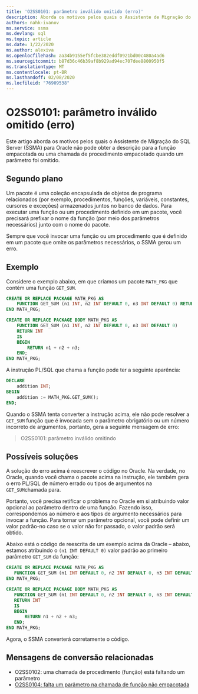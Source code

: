 ```yaml
---
title: 'O2SS0101: parâmetro inválido omitido (erro)'
description: Aborda os motivos pelos quais o Assistente de Migração do SQL Server (SSMA) para Oracle não pode obter a descrição para a função empacotada ou uma chamada de procedimento empacotado quando um parâmetro foi omitido.
authors: nahk-ivanov
ms.service: ssma
ms.devlang: sql
ms.topic: article
ms.date: 1/22/2020
ms.author: alexiva
ms.openlocfilehash: aa34b9155ef5fcbe382eddf0921bd00c480a4ad6
ms.sourcegitcommit: b87d36c46b39af8b929ad94ec707dee8800950f5
ms.translationtype: MT
ms.contentlocale: pt-BR
ms.lasthandoff: 02/08/2020
ms.locfileid: "76909538"
---
```

# <a name="o2ss0101-invalid-parameter-omitting-error"></a>O2SS0101: parâmetro inválido omitido (erro)

Este artigo aborda os motivos pelos quais o Assistente de Migração do SQL Server (SSMA) para Oracle não pode obter a descrição para a função empacotada ou uma chamada de procedimento empacotado quando um parâmetro foi omitido.

## <a name="background"></a>Segundo plano

Um pacote é uma coleção encapsulada de objetos de programa relacionados (por exemplo, procedimentos, funções, variáveis, constantes, cursores e exceções) armazenados juntos no banco de dados. Para executar uma função ou um procedimento definido em um pacote, você precisará prefixar o nome da função (por meio dos parâmetros necessários) junto com o nome do pacote.

Sempre que você invocar uma função ou um procedimento que é definido em um pacote que omite os parâmetros necessários, o SSMA gerou um erro.

## <a name="example"></a>Exemplo

Considere o exemplo abaixo, em que criamos um pacote `MATH_PKG` que contém uma função `GET_SUM`.

```sql
CREATE OR REPLACE PACKAGE MATH_PKG AS
    FUNCTION GET_SUM (n1 INT, n2 INT DEFAULT 0, n3 INT DEFAULT 0) RETURN INT;
END MATH_PKG;

CREATE OR REPLACE PACKAGE BODY MATH_PKG AS
    FUNCTION GET_SUM (n1 INT, n2 INT DEFAULT 0, n3 INT DEFAULT 0)
    RETURN INT
    IS
    BEGIN
        RETURN n1 + n2 + n3;
    END;
END MATH_PKG;
```

A instrução PL/SQL que chama a função pode ter a seguinte aparência:

```sql
DECLARE
    addition INT;
BEGIN
    addition := MATH_PKG.GET_SUM();
END;
```

Quando o SSMA tenta converter a instrução acima, ele não pode resolver a `GET_SUM` função que é invocada sem o parâmetro obrigatório ou um número incorreto de argumentos, portanto, gera a seguinte mensagem de erro:

> O2SS0101: parâmetro inválido omitindo

## <a name="possible-remedies"></a>Possíveis soluções

A solução do erro acima é reescrever o código no Oracle. Na verdade, no Oracle, quando você chama o pacote acima na instrução, ele também gera o erro PL/SQL de número errado ou tipos de argumentos na `GET_SUM`chamada para.

Portanto, você precisa retificar o problema no Oracle em si atribuindo valor opcional ao parâmetro dentro de uma função. Fazendo isso, correspondemos ao número e aos tipos de argumento necessários para invocar a função. Para tornar um parâmetro opcional, você pode definir um valor padrão-no caso se o valor não for passado, o valor padrão será obtido.

Abaixo está o código de reescrita de um exemplo acima da Oracle – abaixo, estamos atribuindo o `(n1 INT DEFAULT 0)` valor padrão ao primeiro parâmetro `GET_SUM` da função:

```sql
CREATE OR REPLACE PACKAGE MATH_PKG AS
   FUNCTION GET_SUM (n1 INT DEFAULT 0, n2 INT DEFAULT 0, n3 INT DEFAULT 0) RETURN INT;
END MATH_PKG;

CREATE OR REPLACE PACKAGE BODY MATH_PKG AS
   FUNCTION GET_SUM (n1 INT DEFAULT 0, n2 INT DEFAULT 0, n3 INT DEFAULT 0)
   RETURN INT
   IS
   BEGIN
       RETURN n1 + n2 + n3;
   END;
END MATH_PKG;
```

Agora, o SSMA converterá corretamente o código.

## <a name="related-conversion-messages"></a>Mensagens de conversão relacionadas

* O2SS0102: uma chamada de procedimento (função) está faltando um parâmetro
* [O2SS0104: falta um parâmetro na chamada de função não empacotada](o2ss0104.md)
